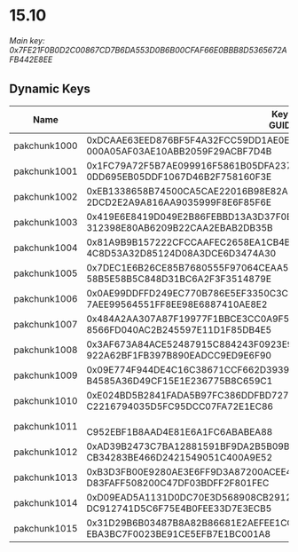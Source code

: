 # 15.10

###### *Main key: 0x7FE21F0B0D2C00867CD7B6DA553D0B6B00CFAF66E0BBB8D5365672AFB442E8EE*

## Dynamic Keys

| Name         | Key<br/>GUID                                                                                            | Notes                  |
|--------------|---------------------------------------------------------------------------------------------------------|------------------------|
| pakchunk1000 | 0xDCAAE63EED876BF5F4A32FCC59DD1AE0EF098495A58B931DB5F1B85F3781DB8F<br/>000A05AF03AE10ABB2059F29ACBF7D4B |                        |
| pakchunk1001 | 0x1FC79A72F5B7AE099916F5861B05DFA2370804CAD050BF85250D71DDDCF3566D<br/>0DD695EB05DDF1067D46B2F758160F3E |                        |
| pakchunk1002 | 0xEB1338658B74500CA5CAE22016B98E82AE1F6151F60A113340D725F0A190174A<br/>2DCD2E2A9A816AA9035999F8E6F85F6E |                        |
| pakchunk1003 | 0x419E6E8419D049E2B86FEBBD13A3D37F0EE3DAC70F3133D7E1F153389588C043<br/>312398E80AB6209B22CAA2EBAB2DB35B |                        |
| pakchunk1004 | 0x81A9B9B157222CFCCAAFEC2658EA1CB4BA391C5A81BC12CA29CC61E99575927D<br/>4C8D53A32D85124D08A3DCE6D3474A30 |                        |
| pakchunk1005 | 0x7DEC1E6B26CE85B7680555F97064CEAA5C788DFDC674F98A6A711F726DEDB943<br/>58B5E58B5C848D31BC6A2F3F3514879E |                        |
| pakchunk1006 | 0x0AE99DDFFD249EC770B786E5EF3350C3C30A9A622E0BFE306157D5B50AB9776A<br/>7AEE99564551FF8EE98E6887410AE8E2 |                        |
| pakchunk1007 | 0x484A2AA307A87F19977F1BBCE3CC0A9F550987053BA10DB0D85D2506CB7E1675<br/>8566FD040AC2B245597E11D1F85DB4E5 |                        |
| pakchunk1008 | 0x3AF673A84ACE52487915C884243F0923E96EE17E4D98AE53B73BC22BA17944CE<br/>922A62BF1FB397B890EADCC9ED9E6F90 |                        |
| pakchunk1009 | 0x09E774F944DE4C16C38671CCF662D3939AB1973DD864AE9D127D54F8D4F13A4A<br/>B4585A36D49CF15E1E236775B8C659C1 |                        |
| pakchunk1010 | 0xE024BD5B2841FADA5B97FC386DDFBD7278D66537F43423BCCE5D7FE9398841E3<br/>C2216794035D5FC95DCC07FA72E1EC86 |                        |
| pakchunk1011 | <br/>C952EBF1B8AAD4E81E6A1FC6ABABEA88                                                                   | EID_Cryptography icons |
| pakchunk1012 | 0xAD39B2473C7BA12881591BF9DA2B5B09B00594B232ED6E9D6680DC7F24CC9B2A<br/>CB34283BE466D2421549051C400A9E52 |                        |
| pakchunk1013 | 0xB3D3FB00E9280AE3E6FF9D3A87200ACEE45A221D31CD5F5864E378A03B3B1A86<br/>D83FAFF508200C47DF03BDFF2F801FEC |                        |
| pakchunk1014 | 0xD09EAD5A1131D0DC70E3D568908CB2912B39B0BE5A14F824D90267F5BE5B022F<br/>DC912741D5C6F75E4B0FEE33D7E3ECB5 |                        |
| pakchunk1015 | 0x31D29B6B03487B8A82B86681E2AEFEE1CCBC91EC839C99F164B6BB1CB0B45B80<br/>EBA3BC7F0023BE91CE5EFB7E1BC001A8 |                        |
